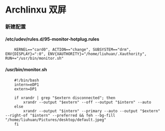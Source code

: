 # Archlinxu 双屏

### 新建配置


#### /etc/udev/rules.d/95-monitor-hotplug.rules  

        KERNEL=="card0", ACTION=="change", SUBSYSTEM=="drm", ENV{DISPLAY}=":0", ENV{XAUTHORITY}="/home/liuhuan/.Xauthority", RUN+="/usr/bin/monitor.sh"


####  /usr/bin/monitor.sh


        #!/bin/bash
        intern=eDP1
        extern=DP1

        if xrandr | grep "$extern disconnected"; then
            xrandr --output "$extern" --off --output "$intern" --auto
        else
            xrandr --output "$intern" --primary --auto --output "$extern" --right-of "$intern" --preferred && feh --bg-fill "/home/liuhuan/Pictures/desktop/default.jpeg"
        fi
